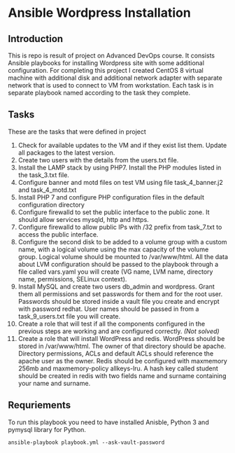 # Ansible Wordpress Installation

## Introduction
This is repo is result of project on Advanced DevOps course. It consists Ansible playbooks for installing Wordpress site with some additional configuration. For completing this project I created CentOS 8 virtual machine with additional disk and additional network adapter with separate network that is used to connect to VM from workstation. Each task is in separate playbook named according to the task they complete.
 
## Tasks
These are the tasks that were defined in project

 1.  Check for available updates to the VM and if they exist list them. Update all packages to the latest version.
 2.  Create two users with the details from the users.txt file.
 3.  Install  the  LAMP stack by using PHP7. Install  the  PHP modules listed in  the  task_3.txt file.
 4.  Configure banner and motd files on test VM using file task_4_banner.j2 and task_4_motd.txt
 5.  Install PHP 7 and configure PHP configuration files in  the  default  configuration  directory
 6.  Configure firewalld to set the public interface to  the  public zone. It should allow services mysqld, http and https.
 7.  Configure firewalld  to allow public IPs  with /32 prefix  from task_7.txt to access  the public interface.
 8. Configure  the  second disk to be added to a volume group with a custom name, with a logical volume using  the  max capacity of the volume group. Logical volume should be mounted to /var/www/html. All the  data about LVM configuration should be  passed to the playbook through a file called vars.yaml you will create (VG name, LVM  name, directory name, permissions, SELinux context).
 9. Install MySQL and create two users db_admin and  wordpress. Grant them all permissions and set passwords for them and for the root user. Passwords should be stored inside a vault file you create and encrypt with password  redhat. User names should be passed in from a task_9_users.txt file you will create.
 10. Create a role  that  will test if all the components  configured in the previous steps  are working and are configured correctly. *(Not solved)*
 11. Create a role  that  will install WordPress and redis. WordPress should be stored in /var/www/html.  The owner of that directory should be apache. Directory permissions, ACLs and default ACLs  should reference  the  apache user as the owner.  Redis should be configured with maxmemory 256mb and  maxmemory-policy allkeys-lru.  A hash key called  student  should be created in redis  with two fields name and surname containing your name and surname.

## Requriements
To run this playbook you need to have installed Anisble, Python 3 and pymysql library for Python.

    ansible-playbook playbook.yml --ask-vault-password
